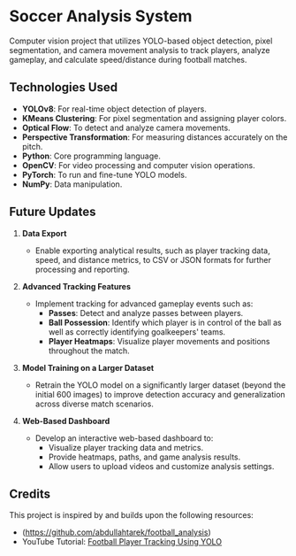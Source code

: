 # **Soccer Analysis System**

Computer vision project that utilizes YOLO-based object detection, pixel segmentation, and camera movement analysis to track players, analyze gameplay, and calculate speed/distance during football matches.

## **Technologies Used**
- **YOLOv8**: For real-time object detection of players.
- **KMeans Clustering**: For pixel segmentation and assigning player colors.
- **Optical Flow**: To detect and analyze camera movements.
- **Perspective Transformation**: For measuring distances accurately on the pitch.
- **Python**: Core programming language.
- **OpenCV**: For video processing and computer vision operations.
- **PyTorch**: To run and fine-tune YOLO models.
- **NumPy**: Data manipulation.

## **Future Updates**

1. **Data Export**  
   - Enable exporting analytical results, such as player tracking data, speed, and distance metrics, to CSV or JSON formats for further processing and reporting.

2. **Advanced Tracking Features**  
   - Implement tracking for advanced gameplay events such as:  
     - **Passes**: Detect and analyze passes between players.  
     - **Ball Possession**: Identify which player is in control of the ball as well as correctly identifying goalkeepers' teams.
     - **Player Heatmaps**: Visualize player movements and positions throughout the match.

3. **Model Training on a Larger Dataset**  
   - Retrain the YOLO model on a significantly larger dataset (beyond the initial 600 images) to improve detection accuracy and generalization across diverse match scenarios.

4. **Web-Based Dashboard**  
   - Develop an interactive web-based dashboard to:  
     - Visualize player tracking data and metrics.  
     - Provide heatmaps, paths, and game analysis results.  
     - Allow users to upload videos and customize analysis settings.  

## **Credits**

This project is inspired by and builds upon the following resources:
- (https://github.com/abdullahtarek/football_analysis)  
- YouTube Tutorial: [Football Player Tracking Using YOLO](https://www.youtube.com/watch?v=neBZ6huolkg)  
